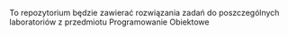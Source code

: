 To repozytorium będzie zawierać rozwiązania zadań do poszczególnych laboratoriów z przedmiotu Programowanie Obiektowe
